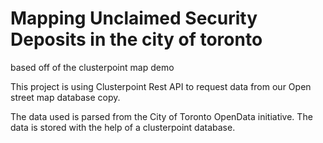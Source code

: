 # Mapping Unclaimed Security Deposits in the city of toronto
based off of the clusterpoint map demo

This project is using Clusterpoint Rest API to request data from our
Open street map database copy.

The data used is parsed from the City of Toronto OpenData initiative. The data is stored with the help of a clusterpoint database.


